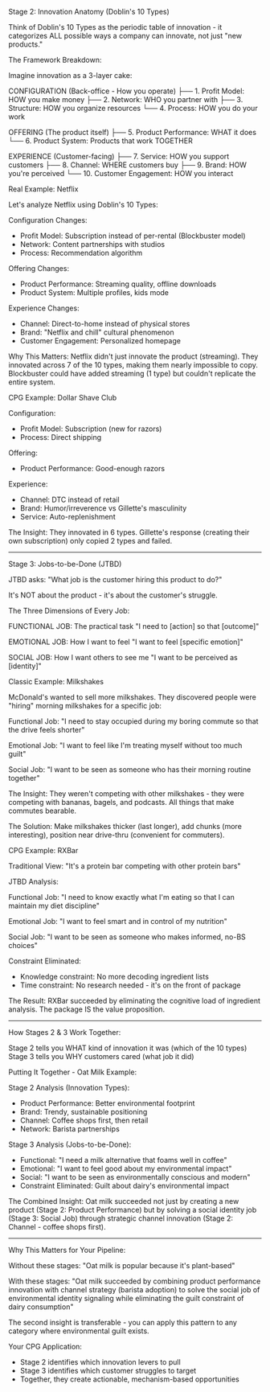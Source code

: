   Stage 2: Innovation Anatomy (Doblin's 10 Types)

  Think of Doblin's 10 Types as the periodic table of innovation - it categorizes ALL possible ways a company can
  innovate, not just "new products."

  The Framework Breakdown:

  Imagine innovation as a 3-layer cake:

  CONFIGURATION (Back-office - How you operate)
  ├── 1. Profit Model: HOW you make money
  ├── 2. Network: WHO you partner with
  ├── 3. Structure: HOW you organize resources
  └── 4. Process: HOW you do your work

  OFFERING (The product itself)
  ├── 5. Product Performance: WHAT it does
  └── 6. Product System: Products that work TOGETHER

  EXPERIENCE (Customer-facing)
  ├── 7. Service: HOW you support customers
  ├── 8. Channel: WHERE customers buy
  ├── 9. Brand: HOW you're perceived
  └── 10. Customer Engagement: HOW you interact

  Real Example: Netflix

  Let's analyze Netflix using Doblin's 10 Types:

  Configuration Changes:
  - Profit Model: Subscription instead of per-rental (Blockbuster model)
  - Network: Content partnerships with studios
  - Process: Recommendation algorithm

  Offering Changes:
  - Product Performance: Streaming quality, offline downloads
  - Product System: Multiple profiles, kids mode

  Experience Changes:
  - Channel: Direct-to-home instead of physical stores
  - Brand: "Netflix and chill" cultural phenomenon
  - Customer Engagement: Personalized homepage

  Why This Matters: Netflix didn't just innovate the product (streaming). They innovated across 7 of the 10 types,
  making them nearly impossible to copy. Blockbuster could have added streaming (1 type) but couldn't replicate the
  entire system.

  CPG Example: Dollar Shave Club

  Configuration:
  - Profit Model: Subscription (new for razors)
  - Process: Direct shipping

  Offering:
  - Product Performance: Good-enough razors

  Experience:
  - Channel: DTC instead of retail
  - Brand: Humor/irreverence vs Gillette's masculinity
  - Service: Auto-replenishment

  The Insight: They innovated in 6 types. Gillette's response (creating their own subscription) only copied 2 types
  and failed.

  ---
  Stage 3: Jobs-to-be-Done (JTBD)

  JTBD asks: "What job is the customer hiring this product to do?"

  It's NOT about the product - it's about the customer's struggle.

  The Three Dimensions of Every Job:

  FUNCTIONAL JOB: The practical task
  "I need to [action] so that [outcome]"

  EMOTIONAL JOB: How I want to feel
  "I want to feel [specific emotion]"

  SOCIAL JOB: How I want others to see me
  "I want to be perceived as [identity]"

  Classic Example: Milkshakes

  McDonald's wanted to sell more milkshakes. They discovered people were "hiring" morning milkshakes for a specific
  job:

  Functional Job: "I need to stay occupied during my boring commute so that the drive feels shorter"

  Emotional Job: "I want to feel like I'm treating myself without too much guilt"

  Social Job: "I want to be seen as someone who has their morning routine together"

  The Insight: They weren't competing with other milkshakes - they were competing with bananas, bagels, and 
  podcasts. All things that make commutes bearable.

  The Solution: Make milkshakes thicker (last longer), add chunks (more interesting), position near drive-thru
  (convenient for commuters).

  CPG Example: RXBar

  Traditional View: "It's a protein bar competing with other protein bars"

  JTBD Analysis:

  Functional Job: "I need to know exactly what I'm eating so that I can maintain my diet discipline"

  Emotional Job: "I want to feel smart and in control of my nutrition"

  Social Job: "I want to be seen as someone who makes informed, no-BS choices"

  Constraint Eliminated:
  - Knowledge constraint: No more decoding ingredient lists
  - Time constraint: No research needed - it's on the front of package

  The Result: RXBar succeeded by eliminating the cognitive load of ingredient analysis. The package IS the value
  proposition.

  ---
  How Stages 2 & 3 Work Together:

  Stage 2 tells you WHAT kind of innovation it was (which of the 10 types)
  Stage 3 tells you WHY customers cared (what job it did)

  Putting It Together - Oat Milk Example:

  Stage 2 Analysis (Innovation Types):
  - Product Performance: Better environmental footprint
  - Brand: Trendy, sustainable positioning
  - Channel: Coffee shops first, then retail
  - Network: Barista partnerships

  Stage 3 Analysis (Jobs-to-be-Done):
  - Functional: "I need a milk alternative that foams well in coffee"
  - Emotional: "I want to feel good about my environmental impact"
  - Social: "I want to be seen as environmentally conscious and modern"
  - Constraint Eliminated: Guilt about dairy's environmental impact

  The Combined Insight:
  Oat milk succeeded not just by creating a new product (Stage 2: Product Performance) but by solving a social
  identity job (Stage 3: Social Job) through strategic channel innovation (Stage 2: Channel - coffee shops first).

  ---
  Why This Matters for Your Pipeline:

  Without these stages: "Oat milk is popular because it's plant-based"

  With these stages: "Oat milk succeeded by combining product performance innovation with channel strategy (barista
  adoption) to solve the social job of environmental identity signaling while eliminating the guilt constraint of
  dairy consumption"

  The second insight is transferable - you can apply this pattern to any category where environmental guilt exists.

  Your CPG Application:
  - Stage 2 identifies which innovation levers to pull
  - Stage 3 identifies which customer struggles to target
  - Together, they create actionable, mechanism-based opportunities

